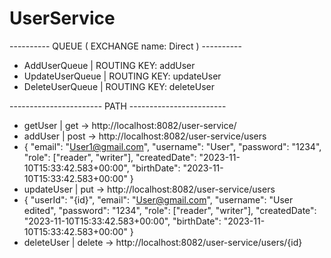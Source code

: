 ﻿# UserService

 
---------- QUEUE ( EXCHANGE name: Direct ) ----------
- AddUserQueue | ROUTING KEY: addUser
- UpdateUserQueue | ROUTING KEY: updateUser
- DeleteUserQueue | ROUTING KEY: deleteUser


----------------------- PATH ------------------------
- getUser | get -> http://localhost:8082/user-service/
- addUser | post -> http://localhost:8082/user-service/users
- {
       "email": "User1@gmail.com",
       "username": "User",
       "password": "1234",
       "role": ["reader", "writer"],
       "createdDate": "2023-11-10T15:33:42.583+00:00",
       "birthDate": "2023-11-10T15:33:42.583+00:00"
   }
- updateUser | put -> http://localhost:8082/user-service/users
 - {
       "userId": "{id}",
       "email": "User@gmail.com",
       "username": "User edited",
       "password": "1234",
       "role": ["reader", "writer"],
       "createdDate": "2023-11-10T15:33:42.583+00:00",
       "birthDate": "2023-11-10T15:33:42.583+00:00"
   }
- deleteUser | delete -> http://localhost:8082/user-service/users/{id}

